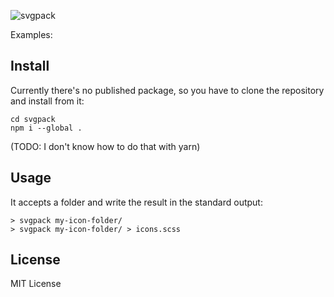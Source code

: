 ![svgpack](https://marsbased.github.io/svgpack/svgpack.png)

Examples:

## Install

Currently there's no published package, so you have to clone the repository and install from it:

```
cd svgpack
npm i --global .
```

(TODO: I don't know how to do that with yarn)

## Usage

It accepts a folder and write the result in the standard output:

```
> svgpack my-icon-folder/
> svgpack my-icon-folder/ > icons.scss
```

## License

MIT License
